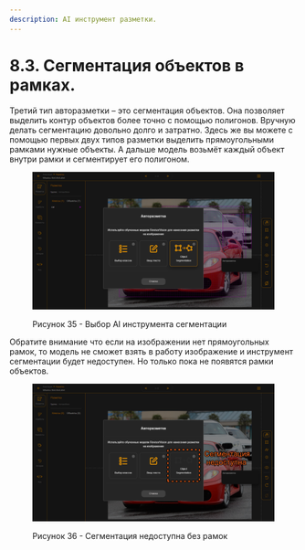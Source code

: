 ```yaml
---
description: AI инструмент разметки.
---
```


# 8.3. Сегментация объектов в рамках.

Третий тип авторазметки – это сегментация объектов. Она позволяет выделить контур объектов более точно с помощью полигонов. Вручную делать сегментацию довольно долго и затратно. Здесь же вы можете с помощью первых двух типов разметки выделить прямоугольными рамками нужные объекты. А дальше модель возьмёт каждый объект внутри рамки и сегментирует его полигоном.

<figure><img src="../.gitbook/assets/38_есть_сегментация.png" alt=""><figcaption><p>Рисунок 35 - Выбор AI инструмента сегментации</p></figcaption></figure>

Обратите внимание что если на изображении нет прямоугольных рамок, то модель не сможет взять в работу изображение и инструмент сегментации будет недоступен. Но только пока не появятся рамки объектов.

<figure><img src="../.gitbook/assets/37_выбор_сегментации.png" alt=""><figcaption><p>Рисунок 36 - Сегментация недоступна без рамок</p></figcaption></figure>

